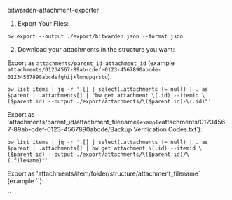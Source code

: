 bitwarden-attachment-exporter

1. Export Your Files:

`bw export --output ./export/bitwarden.json --format json`

2. Download your attachments in the structure you want:

Export as `attachments/parent_id-attachment_id` (example `attachments/01234567-89ab-cdef-0123-4567890abcde-01234567890abcdefghijklmnopqrstu`):

`bw list items | jq -r '.[] | select(.attachments != null) | . as $parent | .attachments[] | "bw get attachment \(.id) --itemid \($parent.id) --output ./export/attachments/\($parent.id)-\(.id)"'`


Export as 'attachments/parent_id/attachment_filename` (example `attachments/01234567-89ab-cdef-0123-4567890abcde/Backup Verification Codes.txt`):

`bw list items | jq -r '.[] | select(.attachments != null) | . as $parent | .attachments[] | bw get attachment \(.id) --itemid \($parent.id) --output ./export/attachments/\($parent.id)/\(.fileName)"'`

Export as 'attachments/item/folder/structure/attachment_filename` (example ``):

``
